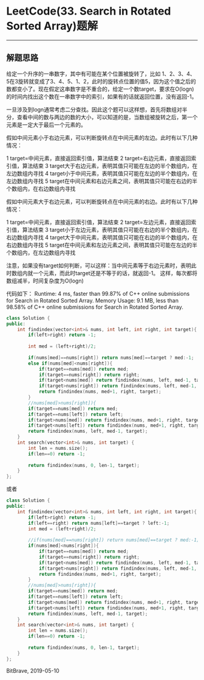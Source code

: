 # LeetCode(33. Search in Rotated Sorted Array)题解
------

## 解题思路
给定一个升序的一串数字，其中有可能在某个位置被旋转了，比如 1、2、3、4、5在3旋转就变成了3、4、5、1、2，此时的旋转点位置的值5，因为这个值之后的数都变小了。现在假定这串数字是不重合的，给定一个数target，要求在O(logn)的时间内找出这个数在一串数字中的索引，如果有的话就返回位置，没有返回-1。

一旦涉及到logn通常考虑二分查找。因此这个题可以这样想，首先将数组对半分，查看中间的数与两边的数的大小，可以知道的是，当数组被旋转之后，第一个元素是一定大于最后一个元素的。

假如中间元素小于右边元素，可以判断旋转点在中间元素的左边。此时有以下几种情况：

1 target=中间元素，直接返回索引值，算法结束
2 target=右边元素，直接返回索引值，算法结束
3 target大于右边元素，表明其值只可能在左边的半个数组内，在左边数组内寻找
4 target小于中间元素，表明其值只可能在左边的半个数组内，在左边数组内寻找
5 target在中间元素和右边元素之间，表明其值只可能在右边的半个数组内，在右边数组内寻找

假如中间元素大于右边元素，可以判断旋转点在中间元素的右边。此时有以下几种情况：

1 target=中间元素，直接返回索引值，算法结束
2 target=左边元素，直接返回索引值，算法结束
3 target小于左边元素，表明其值只可能在右边的半个数组内，在右边数组内寻找
4 target大于中间元素，表明其值只可能在右边的半个数组内，在右边数组内寻找
5 target在中间元素和左边元素之间，表明其值只可能在左边的半个数组内，在左边数组内寻找

注意，如果没有target如何判断，可以这样：当中间元素等于右边元素时，表明此时数组内就一个元素，而此时target还是不等于的话，就返回-1。
这样，每次都将数组减半，时间复杂度为O(logn)

代码如下：
Runtime: 4 ms, faster than 99.87% of C++ online submissions for Search in Rotated Sorted Array.
Memory Usage: 9.1 MB, less than 98.58% of C++ online submissions for Search in Rotated Sorted Array.

```c++
class Solution {
public:
    int findindex(vector<int>& nums, int left, int right, int target){
        if(left>right) return -1;
        
        int med = (left+right)/2;
        
        if(nums[med]==nums[right]) return nums[med]==target ? med:-1;
        else if(nums[med]<nums[right]){
            if(target==nums[med]) return med;
            if(target==nums[right]) return right;
            if(target<nums[med]) return findindex(nums, left, med-1, target);
            if(target>nums[right]) return findindex(nums, left, med-1, target);
            return findindex(nums, med+1, right, target);
        }
        //nums[med]>nums[right]){
        if(target==nums[med]) return med;
        if(target==nums[left]) return left;
        if(target>nums[med]) return findindex(nums, med+1, right, target);
        if(target<nums[left]) return findindex(nums, med+1, right, target);
        return findindex(nums, left, med-1, target);
    }
    int search(vector<int>& nums, int target) {
        int len = nums.size();
        if(len==0) return -1;
        
        return findindex(nums, 0, len-1, target);
    }
};
```
或者

```c++
class Solution {
public:
    int findindex(vector<int>& nums, int left, int right, int target){
        if(left>right) return -1;
        if(left==right) return nums[left]==target ? left:-1;
        int med = (left+right)/2;
        
        //if(nums[med]==nums[right]) return nums[med]==target ? med:-1;
        if(nums[med]<nums[right]){
            if(target==nums[med]) return med;
            if(target==nums[right]) return right;
            if(target<nums[med]) return findindex(nums, left, med-1, target);
            if(target>nums[right]) return findindex(nums, left, med-1, target);
            return findindex(nums, med+1, right, target);
        }
        //nums[med]>nums[right]){
        if(target==nums[med]) return med;
        if(target==nums[left]) return left;
        if(target>nums[med]) return findindex(nums, med+1, right, target);
        if(target<nums[left]) return findindex(nums, med+1, right, target);
        return findindex(nums, left, med-1, target);
    }
    int search(vector<int>& nums, int target) {
        int len = nums.size();
        if(len==0) return -1;
        
        return findindex(nums, 0, len-1, target);
    }
};
```

BitBrave, 2019-05-10